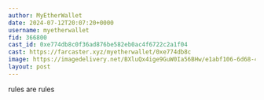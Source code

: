 ```yaml
---
author: MyEtherWallet
date: 2024-07-12T20:07:20+0000
username: myetherwallet
fid: 366800
cast_id: 0xe774db8c0f36ad876be582eb0ac4f6722c2a1f04
cast: https://farcaster.xyz/myetherwallet/0xe774db8c
image: https://imagedelivery.net/BXluQx4ige9GuW0Ia56BHw/e1abf106-6d68-4dfe-d084-eb11f6215700/original
layout: post
---
```


rules are rules

<img src='https://imagedelivery.net/BXluQx4ige9GuW0Ia56BHw/e1abf106-6d68-4dfe-d084-eb11f6215700/original' alt='' referrerpolicy='no-referrer'/>
